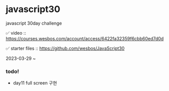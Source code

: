 # javascript30
javascript 30day challenge

✅ video :: https://courses.wesbos.com/account/access/6422fa32359f6cbb60ed7d0d

✅ starter files :: https://github.com/wesbos/JavaScript30

2023-03-29 ~ 

### todo!
- day11 full screen 구현 